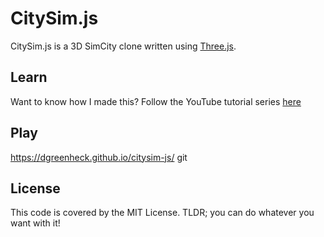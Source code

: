 # CitySim.js

CitySim.js is a 3D SimCity clone written using [Three.js](https://threejs.org/).

## Learn

Want to know how I made this? Follow the YouTube tutorial series [here](https://www.youtube.com/playlist?list=PLtzt35QOXmkJ9unmoeA5gXHcscQHJVQpW)

## Play

https://dgreenheck.github.io/citysim-js/
git 
## License

This code is covered by the MIT License. TLDR; you can do whatever you want with it!
